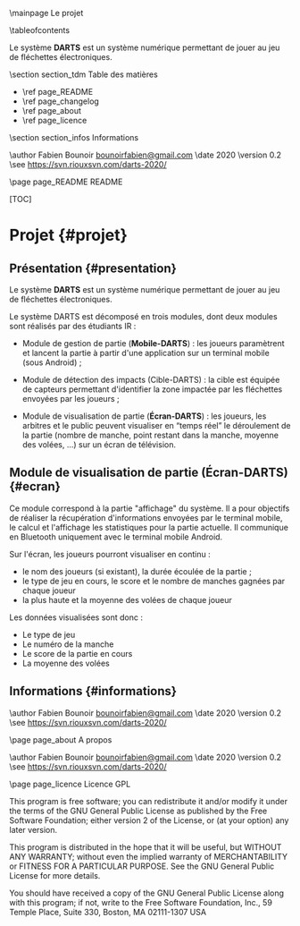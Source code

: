 \mainpage Le projet 

\tableofcontents

Le système **DARTS** est un système numérique permettant de jouer au jeu de fléchettes électroniques.

\section section_tdm Table des matières
- \ref page_README
- \ref page_changelog
- \ref page_about
- \ref page_licence

\section section_infos Informations

\author Fabien Bounoir <bounoirfabien@gmail.com>
\date 2020
\version 0.2
\see https://svn.riouxsvn.com/darts-2020/


\page page_README README

[TOC]

# Projet {#projet}

## Présentation {#presentation}

Le système **DARTS** est un système numérique permettant de jouer au jeu de fléchettes électroniques.

Le système DARTS est décomposé en trois modules, dont deux modules sont réalisés par des étudiants IR :

* Module de gestion de partie​ (**Mobile-DARTS**)​ : les joueurs paramètrent et lancent la partie à partir d'une application sur un terminal mobile (sous Android) ;

* Module de détection des impacts​ (Cible-DARTS)​ : la cible est équipée de capteurs permettant d'identifier la zone impactée par les fléchettes envoyées par les joueurs ;

* Module de visualisation de partie​ (**Écran-DARTS**) ​ : les joueurs, les arbitres et le public peuvent visualiser en “temps réel” le déroulement de la partie (nombre de manche, point restant dans la manche, moyenne des volées, ...) sur un écran de télévision.

## Module de visualisation de partie (Écran-DARTS) {#ecran}

Ce module correspond à la partie "affichage" du système. Il a pour objectifs de réaliser la récupération d'informations​ envoyées par le terminal mobile, ​le calcul et l'affichage les statistiques pour la partie actuelle. Il communique en Bluetooth uniquement avec le terminal mobile Android.

Sur l'écran, les joueurs pourront visualiser en continu :

* le nom des joueurs (si existant), la durée écoulée de la partie ;
* le type de jeu en cours, le score et le nombre de manches gagnées par chaque joueur
* la plus haute et la moyenne des volées de chaque joueur

Les données visualisées sont donc :

* Le type de jeu
* Le numéro de la manche
* Le score de la partie en cours
* La moyenne des volées

## Informations {#informations}

\author Fabien Bounoir <bounoirfabien@gmail.com>
\date 2020
\version 0.2
\see https://svn.riouxsvn.com/darts-2020/


\page page_about A propos

\author Fabien Bounoir <bounoirfabien@gmail.com>
\date 2020
\version 0.2
\see https://svn.riouxsvn.com/darts-2020/


\page page_licence Licence GPL

This program is free software; you can redistribute it and/or modify
it under the terms of the GNU General Public License as published by
the Free Software Foundation; either version 2 of the License, or
(at your option) any later version.

This program is distributed in the hope that it will be useful,
but WITHOUT ANY WARRANTY; without even the implied warranty of
MERCHANTABILITY or FITNESS FOR A PARTICULAR PURPOSE. See the
GNU General Public License for more details.

You should have received a copy of the GNU General Public License
along with this program; if not, write to the Free Software
Foundation, Inc., 59 Temple Place, Suite 330, Boston, MA 02111-1307 USA
